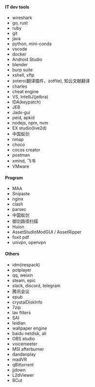 #### IT dev tools
- wireshark
- go, rust
- ruby
- git
- java
- python, mini-conda
- vscode
- docker
- Android Studio
- blender
- burp suite
- xshell, xftp
- zotero(翻译插件，zotfile), 知云文献翻译
- charles
- cheat engine
- VS, IntelliJ(jetbra)
- IDA(keypatch)
- JEB
- Jadx-gui
- peid, apkid
- nodejs, npm, nvm
- EX studio(live2d)
- 中国蚁剑
- nmap
- choco
- cocos creator
- postman
- xmind, 飞书
- VMware

#### Program
<!-- D:\Program -->
- MAA
- Snipaste
- nginx
- clash
- parsec
- 中国蚁剑
- 御剑路径扫描
- Huion
- AssetStudioModGUI / AssetRipper
- foxit pdf
- univpn, openvpn

#### Others
- idm(irespack)
- potplayer
- qq, weixin
- steam, epic
- slack, discord, telegram
- 腾讯会议
- epub
- crystalDiskInfo
- 7zip
- lav filters
- SAI
- leidian
- wallpaper engine
- baidu netdisk, ali
- OBS studio
- voicemeeter
- MSI afterburner
- dandanplay
- madVR
- qBittorrent
- jjdown
- L2dViewer
- BCut
